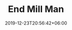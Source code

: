 ---
title: "End Mill Man"
date: 2019-12-23T20:56:42+06:00
type: portfolio
image: "images/projects/endmillman.png"
category: ["Web Development - PHP"]
project_images: ["images/projects/project-details-image-one.jpg", "images/projects/project-details-image-two.jpg"]
---